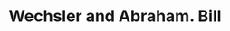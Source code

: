 ---
doi: 10.7916/D84F32S1
date_other: '1880'
date_other_textual: 1880-1889
form: printed ephemera
genre:
- Invoices
name:
- Wechsler and Abraham
object_in_context_url: https://biggert.cul.columbia.edu/items/view/ave_biggert_00873
subject_hierarchical_geographic:
- New York, New York, United States
subject_name:
- Wechsler and Abraham
title: Wechsler and Abraham. Bill
sort_title: Wechsler and Abraham. Bill
call_number: ave_biggert_00873
coordinates:
- 40.69277777777778,-73.99027777777778
pid: ave_biggert_00873
identifiers: ave_biggert_00873
thumbnail: https://derivativo-3.library.columbia.edu/iiif/2/ldpd:345829/full/!256,256/0/native.jpg
permalink: /biggert/ave_biggert_00873/
layout: iiif-image-page
---